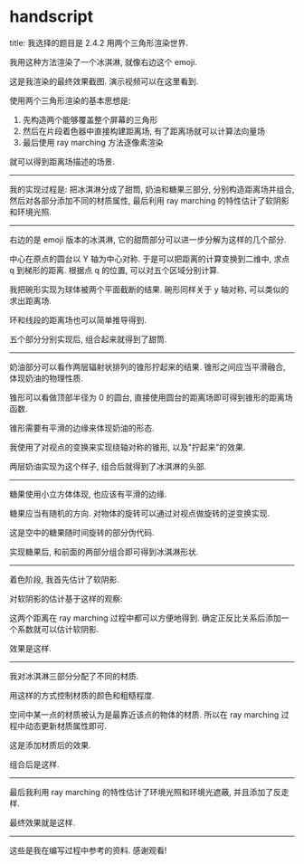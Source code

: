 # handscript

title: 我选择的题目是 2.4.2 用两个三角形渲染世界.

我用这种方法渲染了一个冰淇淋, 就像右边这个 emoji.

这是我渲染的最终效果截图. 演示视频可以在这里看到.

使用两个三角形渲染的基本思想是:

1. 先构造两个能够覆盖整个屏幕的三角形
2. 然后在片段着色器中直接构建距离场, 有了距离场就可以计算法向量场
3. 最后使用 ray marching 方法逐像素渲染

就可以得到距离场描述的场景.

***

我的实现过程是: 把冰淇淋分成了甜筒, 奶油和糖果三部分, 分别构造距离场并组合, 然后对各部分添加不同的材质属性, 最后利用 ray marching 的特性估计了软阴影和环境光照.

***

右边的是 emoji 版本的冰淇淋, 它的甜筒部分可以进一步分解为这样的几个部分.

中心在原点的圆台以 Y 轴为中心对称.
于是可以把距离的计算变换到二维中, 求点 q 到梯形的距离.
根据点 q 的位置, 可以对五个区域分别计算.

我把碗形实现为球体被两个平面截断的结果. 碗形同样关于 y 轴对称, 可以类似的求出距离场.

环和线段的距离场也可以简单推导得到.

五个部分分别实现后, 组合起来就得到了甜筒.

***

奶油部分可以看作两层辐射状排列的锥形拧起来的结果. 锥形之间应当平滑融合, 体现奶油的物理性质.

锥形可以看做顶部半径为 0 的圆台, 直接使用圆台的距离场即可得到锥形的距离场函数.

锥形需要有平滑的边缘来体现奶油的形态.

我使用了对视点的变换来实现绕轴对称的锥形, 以及"拧起来"的效果.

两层奶油实现为这个样子, 组合后就得到了冰淇淋的头部.

***

糖果使用小立方体体现, 也应该有平滑的边缘.

糖果应当有随机的方向. 对物体的旋转可以通过对视点做旋转的逆变换实现.

这是空中的糖果随时间旋转的部分伪代码.

实现糖果后, 和前面的两部分组合即可得到冰淇淋形状.

***

着色阶段, 我首先估计了软阴影.

对软阴影的估计基于这样的观察:

这两个距离在 ray marching 过程中都可以方便地得到. 确定正反比关系后添加一个系数就可以估计软阴影.

效果是这样.

***

我对冰淇淋三部分分配了不同的材质.

用这样的方式控制材质的颜色和粗糙程度.

空间中某一点的材质被认为是最靠近该点的物体的材质. 所以在 ray marching 过程中动态更新材质属性即可.

这是添加材质后的效果.

组合后是这样.

***

最后我利用 ray marching 的特性估计了环境光照和环境光遮蔽, 并且添加了反走样.

最终效果就是这样.

***

这些是我在编写过程中参考的资料. 感谢观看!
